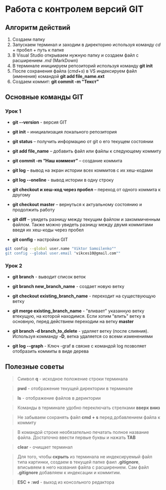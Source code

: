 # Работа с контролем версий GIT
## Алгоритм действий
1. Создаем папку
2. Запускаем терминал и заходим в директорию используя команду *cd* + пробел + путь к папке
3. В Visual Studio открываем нужную папку и создаем файл с расширением *.md* (MarkDown)
4. В терминале инициируем репозиторий используя команду **git init**
5. После сохранения файла (*cmd+s*) в VS индексируем файл (именения) командой **git add file_name.ext**
6. Создаем коммит: **git commit -m "Текст"**
## Основные команды GIT
### Урок 1
* **git --version** - версия GIT

* **git init** – инициализация локального репозитория
* **git status** – получить информацию от git о его текущем состоянии
* **git add file_name** – добавить файл или файлы к следующему коммиту
* **git commit -m “Наш коммент”** – создание коммита
* **git log** – вывод на экран истории всех коммитов с их хеш-кодами
* **git log --oneline** - вывод истории в одну строку
* **git checkout и хеш-код через пробел** – переход от одного коммита к другому
* **git checkout master** – вернуться к актуальному состоянию и продолжить работу
* **git diff** – увидеть разницу между текущим файлом и закоммиченным файлом. Также можно увидеть разницу между двумя коммитами введя их хеш-коды через пробел
* **git config** - настройки GIT
```sh
git config --global user.name "Viktor Samoilenko""
git config --global user.email "vikces10@gmail.com""
````
### Урок 2
* **git branch** - выводит список веток
* **git branch new_branch_name** - создает новую ветку
* **git checkout existing_branch_name** - переходит на существующую ветку
* **git merge existing_branch_name** - "вливает" указанную ветку втекущую, на которой находимся. Если хотим "влить" ветку в основную, перед действием переходим на ветку **master**
* **git branch -d branch_to_delete** - удаляет ветку (после слияния). Используя комманду **-D**, ветка удаляется со всеми изменениями 

* **git log --graph** - Ключ -graf в связке с командой log позволяет отобразить коммиты в виде дерева
## Полезные советы
> Символ **q** - исходное положение строки терминала

> **pwd** - отображение текущей директории в терминале

> **ls** - отображение файлов в дериктории

> Команды в терминале удобно переключать стрелками **вверх вниз**

> Не забываем сохранять файл **cmd + s** перед добавлением файла к коммиту

> В командой строке необязательно печатать полное название файла. Достаточно ввести первые буквы и нажать **TAB**

> **clear** - очищает терминал

> Для того, чтобы **скрыть** из терминала не индексируемый файл типа картинки, создаем в текущей папке фаил **.gitignore**, вписывяем в него названия файла с расширением. Сам файл **.gitignore** добавляем к индексации и коммитим. 

> **ESC + :wd** - выход из консольного редактора